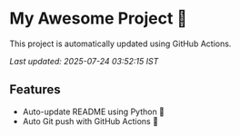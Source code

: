 # My Awesome Project 🚀

This project is automatically updated using GitHub Actions.

_Last updated: 2025-07-24 03:52:15 IST_

## Features
- Auto-update README using Python 🐍
- Auto Git push with GitHub Actions 🤖
